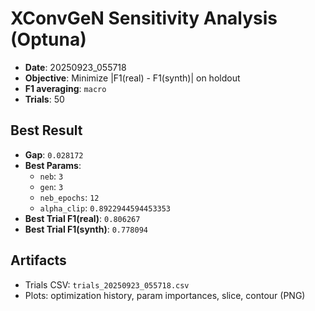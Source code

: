 # XConvGeN Sensitivity Analysis (Optuna)

- **Date**: 20250923_055718
- **Objective**: Minimize |F1(real) - F1(synth)| on holdout
- **F1 averaging**: `macro`
- **Trials**: 50

## Best Result
- **Gap**: `0.028172`
- **Best Params**:
  - `neb`: `3`
  - `gen`: `3`
  - `neb_epochs`: `12`
  - `alpha_clip`: `0.8922944594453353`
- **Best Trial F1(real)**: `0.806267`
- **Best Trial F1(synth)**: `0.778094`

## Artifacts
- Trials CSV: `trials_20250923_055718.csv`
- Plots: optimization history, param importances, slice, contour (PNG)
